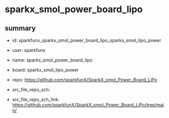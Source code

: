 # sparkx_smol_power_board_lipo
 
## summary 
* id: sparkfunx_sparkx_smol_power_board_lipo_sparkx_smol_lipo_power
* user: sparkfunx
* name: sparkx_smol_power_board_lipo
* board: sparkx_smol_lipo_power
* repo: https://github.com/sparkfunX/SparkX_smol_Power_Board_LiPo



* src_file_repo_sch: 
* src_file_repo_sch_link: https://github.com/sparkfunX/SparkX_smol_Power_Board_LiPo/tree/main/




